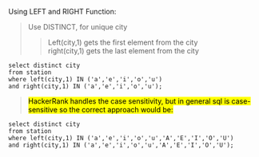 Using LEFT and RIGHT Function:
> Use DISTINCT, for unique city
> > Left(city,1) gets the first element from the city  
> > right(city,1) gets the last element from the city

```
select distinct city
from station
where left(city,1) IN ('a','e','i','o','u')
and right(city,1) IN ('a','e','i','o','u');
```
> <Mark>HackerRank handles the case sensitivity, but in general sql is case-sensitive so the correct approach would be: </Mark>

```
select distinct city
from station
where left(city,1) IN ('a','e','i','o','u','A','E','I','O','U')
and right(city,1) IN ('a','e','i','o','u','A','E','I','O','U');
```
